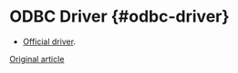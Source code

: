 # ODBC Driver {#odbc-driver}

- [Official driver](https://github.com/ClickHouse/clickhouse-odbc).

[Original article](https://clickhouse.tech/docs/es/interfaces/odbc/) <!--hide-->
